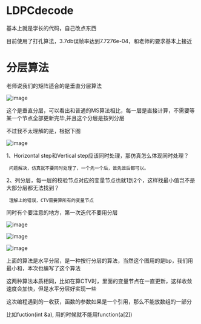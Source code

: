# LDPCdecode
基本上就是学长的代码，自己改点东西

目前使用了打孔算法，3.7db误帧率达到7.7276e-04，和老师的要求基本上接近

# 分层算法

老师说我们的矩阵适合的是垂直分层算法

![image](https://user-images.githubusercontent.com/69625023/140531619-c8730ca2-2c7d-48b7-84d2-54ca96afff4a.png)

这个是垂直分层，可以看出和普通的MS算法相比，每一层是直接计算，不需要等某一个节点全部更新完毕,并且这个分层是按列分层

不过我不太理解的是，根据下图

![image](https://user-images.githubusercontent.com/69625023/140614468-e02d4710-ec48-4858-948d-bfde81720476.png)

1、Horizontal step和Vertical step应该同时处理，那仿真怎么体现同时处理？

     问题解决，仿真就不要同时处理了，一个先一个后，谁先谁后都可以。

2、列分层，每一层的校验节点对应的变量节点也就1到2个，这样找最小值岂不是大部分层都无法找到？

     理解上的错误，CTV需要算所有的变量节点
     
同时有个要注意的地方，第一次迭代不要用分层
     
![image](https://user-images.githubusercontent.com/69625023/140442698-309cedd4-0353-4e24-af18-b6ac67a51e2f.png)

![image](https://user-images.githubusercontent.com/69625023/140650615-0af6582d-a775-4684-817f-4d15b2ad8a3f.png)

![image](https://user-images.githubusercontent.com/69625023/140650619-1b841760-a6d1-4597-af2d-db86a60ec4f3.png)

上面的算法是水平分层，是一种按行分层的算法，当然这个图用的是bp，我们用最小和，本次也编写了这个算法

这两种算法本质相同，比如在算CTV时，里面的变量节点在一直更新，这样收敛速度会加快，但是水平分层好实现一些

这次编程遇到的一收获，函数的参数如果是一个引用，那么不能放数组的一部分

比如fuction(int &a), 用的时候就不能用function(a[2])
